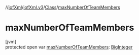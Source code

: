 //[iofXml](../../../index.md)/[iofXml.v3](../index.md)/[Class](index.md)/[maxNumberOfTeamMembers](max-number-of-team-members.md)

# maxNumberOfTeamMembers

[jvm]\
protected open var [maxNumberOfTeamMembers](max-number-of-team-members.md): [BigInteger](https://docs.oracle.com/javase/8/docs/api/java/math/BigInteger.html)
